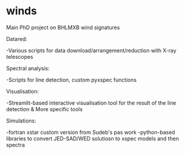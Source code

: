 # winds
Main PhD project on BHLMXB wind signatures

Datared:

-Various scripts for data download/arrangement/reduction with X-ray telescopes

Spectral analysis:

-Scripts for line detection, custom pyxspec functions

Visualisation:

-Streamlit-based interactive visualisation tool for the result of the line detection & More specific tools

Simulations:

-fortran xstar custom version from Sudeb's pas work
-python-based libraries to convert JED-SAD/WED solutiosn to xspec models and then spectra
